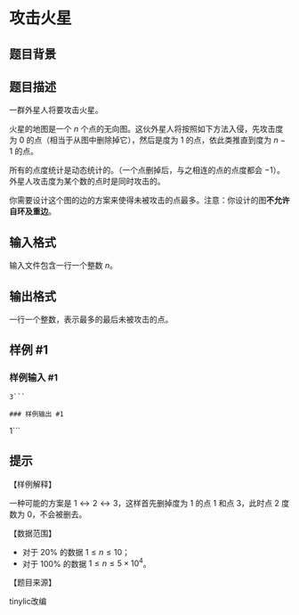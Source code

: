 # 攻击火星

## 题目背景



## 题目描述

一群外星人将要攻击火星。

火星的地图是一个 $n$ 个点的无向图。这伙外星人将按照如下方法入侵，先攻击度为 $0$ 的点（相当于从图中删除掉它），然后是度为 $1$ 的点，依此类推直到度为 $n-1$ 的点。

所有的点度统计是动态统计的。（一个点删掉后，与之相连的点的点度都会 $-1$）。外星人攻击度为某个数的点时是同时攻击的。

你需要设计这个图的边的方案来使得未被攻击的点最多。注意：你设计的图**不允许自环及重边**。



## 输入格式

输入文件包含一行一个整数 $n$。


## 输出格式

一行一个整数，表示最多的最后未被攻击的点。


## 样例 #1

### 样例输入 #1
```
3```

### 样例输出 #1

```
1```

## 提示

【样例解释】

一种可能的方案是 $1\leftrightarrow 2\leftrightarrow 3$，这样首先删掉度为 $1$ 的点 $1$ 和点 $3$，此时点 $2$ 度数为 $0$，不会被删去。

【数据范围】

- 对于 $20\%$ 的数据 $1\le n\le 10$；
- 对于 $100\%$ 的数据 $1\le n\le 5\times 10^4$。

【题目来源】

tinylic改编


